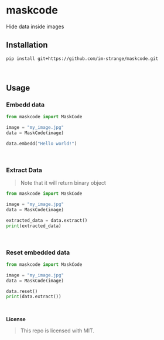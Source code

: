 # maskcode
Hide data inside images
<br>

## Installation  
   ```
   pip install git+https://github.com/im-strange/maskcode.git
   ```
<br>

## Usage

### Embedd data
   ```py
   from maskcode import MaskCode
  
   image = "my_image.jpg"
   data = MaskCode(image)

   data.embedd("Hello world!")
   ```
&nbsp;  

### Extract Data
> Note that it will return binary object
   ```py
   from maskcode import MaskCode
  
   image = "my_image.jpg"
   data = MaskCode(image)

   extracted_data = data.extract()
   print(extracted_data)

   ```
&nbsp;  

### Reset embedded data
   ```py
   from maskcode import MaskCode
  
   image = "my_image.jpg"
   data = MaskCode(image)

   data.reset()
   print(data.extract())
   ```
&nbsp;  

**License**
> This repo is licensed with MIT.
&nbsp;  
